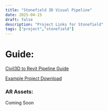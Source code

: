 ```yaml
---
title: "Stonefield 3D Visual Pipeline"
date: 2025-04-15
draft: false
description: "Project Links for Stonefield"
tags: ["project","stonefield"]
---
```


# Guide:

[Civil3D to Revit Pipeline Guide](/stonefield-guide)

[Example Project Download](https://drive.google.com/drive/folders/1nwdvgzkwK67IDlyZHmXphk1l4H8QxwGj?usp=sharing)

### AR Assets:

Coming Soon